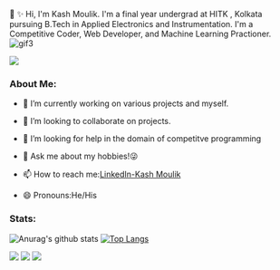 👋 ✨ Hi, I'm Kash Moulik.
I'm a final year undergrad at HITK , Kolkata pursuing B.Tech in Applied Electronics and Instrumentation. I'm a Competitive Coder, Web Developer,  and Machine Learning Practioner. 
![gif3](https://user-images.githubusercontent.com/52042283/151170500-20652ebf-b66b-4ffd-a1c6-e4a185bf2bea.gif)

![](https://komarev.com/ghpvc/?username=BkazeAxel99&color=blue)



### About Me:


- 🌱 I’m currently working on various projects and myself.
- 👯 I’m looking to collaborate on projects.
- 🤔 I’m looking for help in the domain of competitve programming
- 💬 Ask me about my hobbies!😜

- 📫 How to reach me:[LinkedIn-Kash Moulik](https://www.linkedin.com/in/kash-moulik-0348881a0/)
- 😄 Pronouns:He/His




### Stats:

![Anurag's github stats](https://github-readme-stats.vercel.app/api?username=BlazeAxel99&theme=chartreuse-dark&show_icons=true)
[![Top Langs](https://github-readme-stats.vercel.app/api/top-langs/?username=BlazeAxel99)](https://github.com/BlazeAxel99/github-readme-stats)

[<img src="https://img.shields.io/badge/twitter-%231DA1F2.svg?&style=for-the-badge&logo=twitter&logoColor=white" />](https://twitter.com/KashMoulik)   [<img src="https://img.shields.io/badge/linkedin-%230077B5.svg?&style=for-the-badge&logo=linkedin&logoColor=white" />](https://www.linkedin.com/in/kash-moulik-0348881a0/)  [<img src = "https://img.shields.io/badge/facebook-%231877F2.svg?&style=for-the-badge&logo=facebook&logoColor=white">](https://www.facebook.com/kash.moulik)
